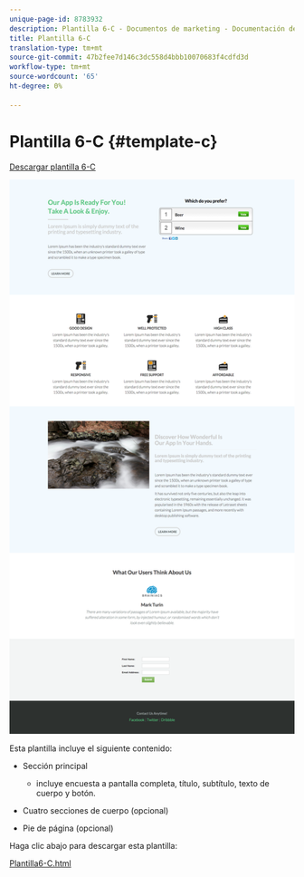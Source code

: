 ```yaml
---
unique-page-id: 8783932
description: Plantilla 6-C - Documentos de marketing - Documentación del producto
title: Plantilla 6-C
translation-type: tm+mt
source-git-commit: 47b2fee7d146c3dc558d4bbb10070683f4cdfd3d
workflow-type: tm+mt
source-wordcount: '65'
ht-degree: 0%

---
```



# Plantilla 6-C {#template-c}

[Descargar plantilla 6-C](http://docs.marketo.com/download/attachments/8783932/template-6c.html?version=1&amp;modificationdate=1437693151000&amp;api=v2)

![](assets/image2015-7-29-11-3a52-3a22.png)

Esta plantilla incluye el siguiente contenido:

* Sección principal

   * incluye encuesta a pantalla completa, título, subtítulo, texto de cuerpo y botón.

* Cuatro secciones de cuerpo (opcional)
* Pie de página (opcional)

Haga clic abajo para descargar esta plantilla:

[Plantilla6-C.html](http://docs.marketo.com/download/attachments/8783932/template-6c.html?version=1&amp;modificationdate=1437693151000&amp;api=v2)
